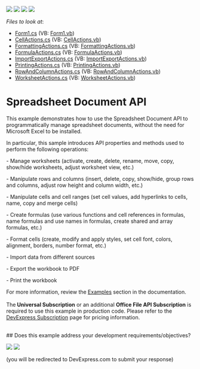 <!-- default badges list -->
![](https://img.shields.io/endpoint?url=https://codecentral.devexpress.com/api/v1/VersionRange/128613134/13.1.6%2B)
[![](https://img.shields.io/badge/Open_in_DevExpress_Support_Center-FF7200?style=flat-square&logo=DevExpress&logoColor=white)](https://supportcenter.devexpress.com/ticket/details/E4339)
[![](https://img.shields.io/badge/📖_How_to_use_DevExpress_Examples-e9f6fc?style=flat-square)](https://docs.devexpress.com/GeneralInformation/403183)
[![](https://img.shields.io/badge/💬_Leave_Feedback-feecdd?style=flat-square)](#does-this-example-address-your-development-requirementsobjectives)
<!-- default badges end -->
<!-- default file list -->
*Files to look at*:

* [Form1.cs](./CS/SpreadsheetExamples/Form1.cs) (VB: [Form1.vb](./VB/SpreadsheetExamples/Form1.vb))
* [CellActions.cs](./CS/SpreadsheetExamples/SpreadsheetActions/CellActions.cs) (VB: [CellActions.vb](./VB/SpreadsheetExamples/SpreadsheetActions/CellActions.vb))
* [FormattingActions.cs](./CS/SpreadsheetExamples/SpreadsheetActions/FormattingActions.cs) (VB: [FormattingActions.vb](./VB/SpreadsheetExamples/SpreadsheetActions/FormattingActions.vb))
* [FormulaActions.cs](./CS/SpreadsheetExamples/SpreadsheetActions/FormulaActions.cs) (VB: [FormulaActions.vb](./VB/SpreadsheetExamples/SpreadsheetActions/FormulaActions.vb))
* [ImportExportActions.cs](./CS/SpreadsheetExamples/SpreadsheetActions/ImportExportActions.cs) (VB: [ImportExportActions.vb](./VB/SpreadsheetExamples/SpreadsheetActions/ImportExportActions.vb))
* [PrintingActions.cs](./CS/SpreadsheetExamples/SpreadsheetActions/PrintingActions.cs) (VB: [PrintingActions.vb](./VB/SpreadsheetExamples/SpreadsheetActions/PrintingActions.vb))
* [RowAndColumnActions.cs](./CS/SpreadsheetExamples/SpreadsheetActions/RowAndColumnActions.cs) (VB: [RowAndColumnActions.vb](./VB/SpreadsheetExamples/SpreadsheetActions/RowAndColumnActions.vb))
* [WorksheetActions.cs](./CS/SpreadsheetExamples/SpreadsheetActions/WorksheetActions.cs) (VB: [WorksheetActions.vb](./VB/SpreadsheetExamples/SpreadsheetActions/WorksheetActions.vb))
<!-- default file list end -->
# Spreadsheet Document API


<p>This example demonstrates how to use the Spreadsheet Document API to programmatically manage spreadsheet documents, without the need for Microsoft Excel to be installed.</p>
<p>In particular, this sample introduces API properties and methods used to perform the following operations:</p>
<p>- Manage worksheets (activate, create, delete, rename, move, copy, show/hide worksheets, adjust worksheet view, etc.)</p>
<p>- Manipulate rows and columns (insert, delete, copy, show/hide, group rows and columns, adjust row height and column width, etc.)</p>
<p>- Manipulate cells and cell ranges (set cell values, add hyperlinks to cells, name, copy and merge cells)</p>
<p>- Create formulas (use various functions and cell references in formulas, name formulas and use names in formulas, create shared and array formulas, etc.)</p>
<p>- Format cells (create, modify and apply styles, set cell font, colors, alignment, borders, number format, etc.)</p>
<p>- Import data from different sources</p>
<p>- Export the workbook to PDF</p>
<p>- Print the workbook</p>
<p>For more information, review the <a href="https://documentation.devexpress.com/OfficeFileAPI/12074/Spreadsheet-Document-API/Examples"><u>Examples</u></a> section in the documentation.<br><br>The<strong> Universal Subscription</strong> or an additional <strong>Office File API Subscription</strong> is required to use this example in production code. Please refer to the <a href="https://www.devexpress.com/Buy/NET/">DevExpress Subscription</a> page for pricing information.</p>

<br/>
<!-- feedback -->
## Does this example address your development requirements/objectives?

[<img src="https://www.devexpress.com/support/examples/i/yes-button.svg"/>](https://www.devexpress.com/support/examples/survey.xml?utm_source=github&utm_campaign=spreadsheet-document-api-examples-part1&~~~was_helpful=yes) [<img src="https://www.devexpress.com/support/examples/i/no-button.svg"/>](https://www.devexpress.com/support/examples/survey.xml?utm_source=github&utm_campaign=spreadsheet-document-api-examples-part1&~~~was_helpful=no)

(you will be redirected to DevExpress.com to submit your response)
<!-- feedback end -->
